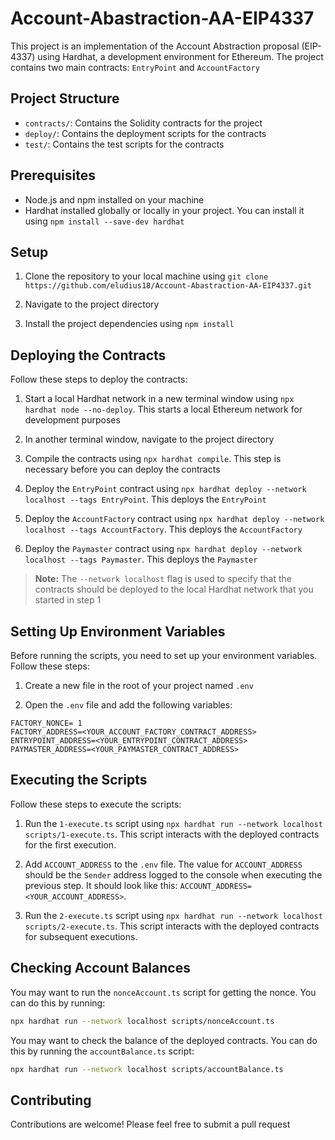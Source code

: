 # Account-Abastraction-AA-EIP4337

This project is an implementation of the Account Abstraction proposal (EIP-4337) using Hardhat, a development environment for Ethereum. The project contains two main contracts: `EntryPoint` and `AccountFactory`


## Project Structure

- `contracts/`: Contains the Solidity contracts for the project
- `deploy/`: Contains the deployment scripts for the contracts
- `test/`: Contains the test scripts for the contracts


## Prerequisites

- Node.js and npm installed on your machine
- Hardhat installed globally or locally in your project. You can install it using `npm install --save-dev hardhat`


## Setup

1. Clone the repository to your local machine using `git clone https://github.com/eludius18/Account-Abastraction-AA-EIP4337.git`

2. Navigate to the project directory

3. Install the project dependencies using `npm install`


## Deploying the Contracts

Follow these steps to deploy the contracts:

1. Start a local Hardhat network in a new terminal window using `npx hardhat node --no-deploy`. This starts a local Ethereum network for development purposes

2. In another terminal window, navigate to the project directory

3. Compile the contracts using `npx hardhat compile`. This step is necessary before you can deploy the contracts

4. Deploy the `EntryPoint` contract using `npx hardhat deploy --network localhost --tags EntryPoint`. This deploys the `EntryPoint`

5. Deploy the `AccountFactory` contract using `npx hardhat deploy --network localhost --tags AccountFactory`. This deploys the `AccountFactory`

6. Deploy the `Paymaster` contract using `npx hardhat deploy --network localhost --tags Paymaster`. This deploys the `Paymaster`

> **Note:** The `--network localhost` flag is used to specify that the contracts should be deployed to the local Hardhat network that you started in step 1


## Setting Up Environment Variables

Before running the scripts, you need to set up your environment variables. Follow these steps:

1. Create a new file in the root of your project named `.env`

2. Open the `.env` file and add the following variables:

```env
FACTORY_NONCE= 1
FACTORY_ADDRESS=<YOUR_ACCOUNT_FACTORY_CONTRACT_ADDRESS>
ENTRYPOINT_ADDRESS=<YOUR_ENTRYPOINT_CONTRACT_ADDRESS>
PAYMASTER_ADDRESS=<YOUR_PAYMASTER_CONTRACT_ADDRESS>
```


## Executing the Scripts

Follow these steps to execute the scripts:

1. Run the `1-execute.ts` script using `npx hardhat run --network localhost scripts/1-execute.ts`. This script interacts with the deployed contracts for the first execution.

2. Add `ACCOUNT_ADDRESS` to the `.env` file. The value for `ACCOUNT_ADDRESS` should be the `Sender` address logged to the console when executing the previous step. It should look like this: `ACCOUNT_ADDRESS=<YOUR_ACCOUNT_ADDRESS>`.

2. Run the `2-execute.ts` script using `npx hardhat run --network localhost scripts/2-execute.ts`. This script interacts with the deployed contracts for subsequent executions.


## Checking Account Balances

You may want to run the `nonceAccount.ts` script for getting the nonce. You can do this by running:

```bash
npx hardhat run --network localhost scripts/nonceAccount.ts
```

You may want to check the balance of the deployed contracts. You can do this by running the `accountBalance.ts` script:

```bash
npx hardhat run --network localhost scripts/accountBalance.ts

```


## Contributing

Contributions are welcome! Please feel free to submit a pull request
